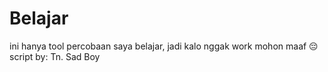 # Belajar
ini hanya tool percobaan saya belajar,
jadi kalo nggak work mohon maaf 😔
        script by: Tn. Sad Boy
